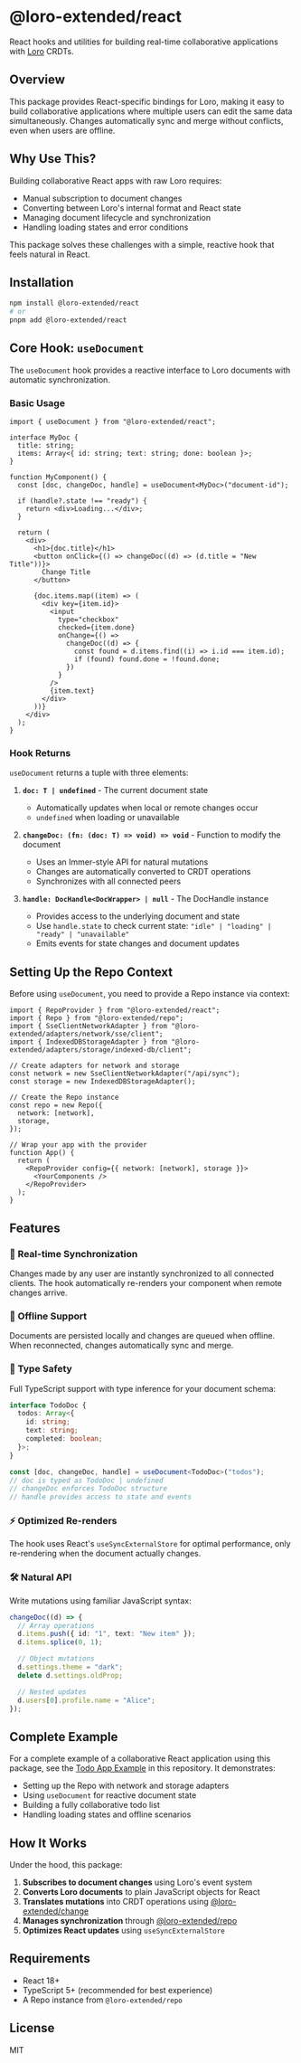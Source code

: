 # @loro-extended/react

React hooks and utilities for building real-time collaborative applications with [Loro](https://github.com/loro-dev/loro) CRDTs.

## Overview

This package provides React-specific bindings for Loro, making it easy to build collaborative applications where multiple users can edit the same data simultaneously. Changes automatically sync and merge without conflicts, even when users are offline.

## Why Use This?

Building collaborative React apps with raw Loro requires:

- Manual subscription to document changes
- Converting between Loro's internal format and React state
- Managing document lifecycle and synchronization
- Handling loading states and error conditions

This package solves these challenges with a simple, reactive hook that feels natural in React.

## Installation

```bash
npm install @loro-extended/react
# or
pnpm add @loro-extended/react
```

## Core Hook: `useDocument`

The `useDocument` hook provides a reactive interface to Loro documents with automatic synchronization.

### Basic Usage

```tsx
import { useDocument } from "@loro-extended/react";

interface MyDoc {
  title: string;
  items: Array<{ id: string; text: string; done: boolean }>;
}

function MyComponent() {
  const [doc, changeDoc, handle] = useDocument<MyDoc>("document-id");

  if (handle?.state !== "ready") {
    return <div>Loading...</div>;
  }

  return (
    <div>
      <h1>{doc.title}</h1>
      <button onClick={() => changeDoc((d) => (d.title = "New Title"))}>
        Change Title
      </button>

      {doc.items.map((item) => (
        <div key={item.id}>
          <input
            type="checkbox"
            checked={item.done}
            onChange={() =>
              changeDoc((d) => {
                const found = d.items.find((i) => i.id === item.id);
                if (found) found.done = !found.done;
              })
            }
          />
          {item.text}
        </div>
      ))}
    </div>
  );
}
```

### Hook Returns

`useDocument` returns a tuple with three elements:

1. **`doc: T | undefined`** - The current document state

   - Automatically updates when local or remote changes occur
   - `undefined` when loading or unavailable

2. **`changeDoc: (fn: (doc: T) => void) => void`** - Function to modify the document

   - Uses an Immer-style API for natural mutations
   - Changes are automatically converted to CRDT operations
   - Synchronizes with all connected peers

3. **`handle: DocHandle<DocWrapper> | null`** - The DocHandle instance
   - Provides access to the underlying document and state
   - Use `handle.state` to check current state: `"idle" | "loading" | "ready" | "unavailable"`
   - Emits events for state changes and document updates

## Setting Up the Repo Context

Before using `useDocument`, you need to provide a Repo instance via context:

```tsx
import { RepoProvider } from "@loro-extended/react";
import { Repo } from "@loro-extended/repo";
import { SseClientNetworkAdapter } from "@loro-extended/adapters/network/sse/client";
import { IndexedDBStorageAdapter } from "@loro-extended/adapters/storage/indexed-db/client";

// Create adapters for network and storage
const network = new SseClientNetworkAdapter("/api/sync");
const storage = new IndexedDBStorageAdapter();

// Create the Repo instance
const repo = new Repo({
  network: [network],
  storage,
});

// Wrap your app with the provider
function App() {
  return (
    <RepoProvider config={{ network: [network], storage }}>
      <YourComponents />
    </RepoProvider>
  );
}
```

## Features

### 🔄 Real-time Synchronization

Changes made by any user are instantly synchronized to all connected clients. The hook automatically re-renders your component when remote changes arrive.

### 🔌 Offline Support

Documents are persisted locally and changes are queued when offline. When reconnected, changes automatically sync and merge.

### 🎯 Type Safety

Full TypeScript support with type inference for your document schema:

```typescript
interface TodoDoc {
  todos: Array<{
    id: string;
    text: string;
    completed: boolean;
  }>;
}

const [doc, changeDoc, handle] = useDocument<TodoDoc>("todos");
// doc is typed as TodoDoc | undefined
// changeDoc enforces TodoDoc structure
// handle provides access to state and events
```

### ⚡ Optimized Re-renders

The hook uses React's `useSyncExternalStore` for optimal performance, only re-rendering when the document actually changes.

### 🛠️ Natural API

Write mutations using familiar JavaScript syntax:

```typescript
changeDoc((d) => {
  // Array operations
  d.items.push({ id: "1", text: "New item" });
  d.items.splice(0, 1);

  // Object mutations
  d.settings.theme = "dark";
  delete d.settings.oldProp;

  // Nested updates
  d.users[0].profile.name = "Alice";
});
```

## Complete Example

For a complete example of a collaborative React application using this package, see the [Todo App Example](../../examples/todo-app/README.md) in this repository. It demonstrates:

- Setting up the Repo with network and storage adapters
- Using `useDocument` for reactive document state
- Building a fully collaborative todo list
- Handling loading states and offline scenarios

## How It Works

Under the hood, this package:

1. **Subscribes to document changes** using Loro's event system
2. **Converts Loro documents** to plain JavaScript objects for React
3. **Translates mutations** into CRDT operations using [@loro-extended/change](../change/README.md)
4. **Manages synchronization** through [@loro-extended/repo](../repo/README.md)
5. **Optimizes React updates** using `useSyncExternalStore`

## Requirements

- React 18+
- TypeScript 5+ (recommended for best experience)
- A Repo instance from `@loro-extended/repo`

## License

MIT
